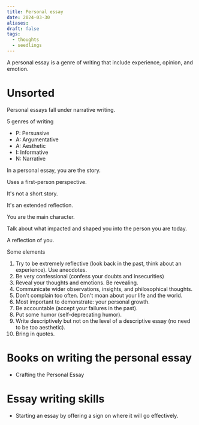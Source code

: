 ```yaml
---
title: Personal essay
date: 2024-03-30
aliases: 
draft: false
tags:
  - thoughts
  - seedlings
---
```


A personal essay is a genre of writing that include experience, opinion, and emotion.

# Unsorted

Personal essays fall under narrative writing.

5 genres of writing
- P: Persuasive
- A: Argumentative
- A: Aesthetic
- I: Informative
- N: Narrative

In a personal essay, you are the story.

Uses a first-person perspective.

It's not a short story.

It's an extended reflection.

You are the main character.

Talk about what impacted and shaped you into the person you are today.

A reflection of you.

Some elements
1. Try to be extremely reflective (look back in the past, think about an experience). Use anecdotes.
2. Be very confessional (confess your doubts and insecurities)
3. Reveal your thoughts and emotions. Be revealing.
4. Communicate wider observations, insights, and philosophical thoughts.
5. Don't complain too often. Don't moan about your life and the world.
6. Most important to demonstrate: your personal growth.
7. Be accountable (accept your failures in the past).
8. Put some humor (self-deprecating humor).
9. Write descriptively but not on the level of a descriptive essay (no need to be too aesthetic).
10. Bring in quotes.

# Books on writing the personal essay

- Crafting the Personal Essay

# Essay writing skills

- Starting an essay by offering a sign on where it will go effectively.